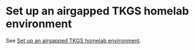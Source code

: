 # Set up an airgapped TKGS homelab environment

See [Set up an airgapped TKGS homelab environment](./../../homelab/airgapped-tkgs.md).
